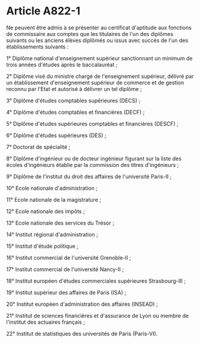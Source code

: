 # Article A822-1

Ne peuvent être admis à se présenter au certificat d'aptitude aux fonctions de commissaire aux comptes que les titulaires de l'un des diplômes suivants ou les anciens élèves diplômés ou issus avec succès de l'un des établissements suivants :

1° Diplôme national d'enseignement supérieur sanctionnant un minimum de trois années d'études après le baccalauréat ;

2° Diplôme visé du ministre chargé de l'enseignement supérieur, délivré par un établissement d'enseignement supérieur de commerce et de gestion reconnu par l'Etat et autorisé à délivrer un tel diplôme ;

3° Diplôme d'études comptables supérieures (DECS) ;

4° Diplôme d'études comptables et financières (DECF) ;

5° Diplôme d'études supérieures comptables et financières (DESCF) ;

6° Diplôme d'études supérieures (DES) ;

7° Doctorat de spécialité ;

8° Diplôme d'ingénieur ou de docteur ingénieur figurant sur la liste des écoles d'ingénieurs établie par la commission des titres d'ingénieurs ;

9° Diplôme de l'institut du droit des affaires de l'université Paris-II ;

10° Ecole nationale d'administration ;

11° Ecole nationale de la magistrature ;

12° Ecole nationale des impôts ;

13° Ecole nationale des services du Trésor ;

14° Institut régional d'administration ;

15° Institut d'étude politique ;

16° Institut commercial de l'université Grenoble-II ;

17° Institut commercial de l'université Nancy-II ;

18° Institut européen d'études commerciales supérieures Strasbourg-III ;

19° Institut supérieur des affaires de Paris (ISA) ;

20° Institut européen d'administration des affaires (INSEAD) ;

21° Institut de sciences financières et d'assurance de Lyon ou membre de l'institut des actuaires français ;

22° Institut de statistiques des universités de Paris (Paris-VI).
